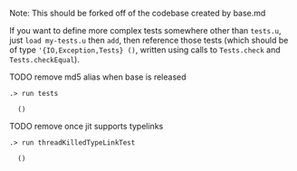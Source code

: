 
Note: This should be forked off of the codebase created by base.md

If you want to define more complex tests somewhere other than `tests.u`, just `load my-tests.u` then `add`,
then reference those tests (which should be of type `'{IO,Exception,Tests} ()`, written using calls
to `Tests.check` and `Tests.checkEqual`).

TODO remove md5 alias when base is released
```ucm
.> run tests

  ()

```
TODO remove once jit supports typelinks
```ucm
.> run threadKilledTypeLinkTest

  ()

```
